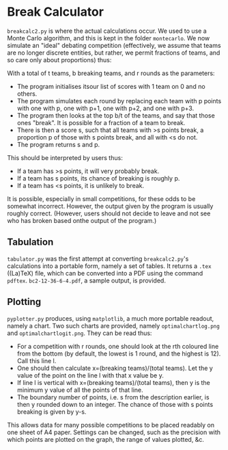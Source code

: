 # Break Calculator

`breakcalc2.py` is where the actual calculations occur. We used to use a Monte Carlo algorithm, and this is kept in the folder `montecarlo`. We now simulate an "ideal" debating competition (effectively, we assume that teams are no longer discrete entities, but rather, we permit fractions of teams, and so care only about proportions) thus:

With a total of t teams, b breaking teams, and r rounds as the parameters:

 - The program initialises itsour list of scores with 1 team on 0 and no others.
 - The program simulates each round by replacing each team with p points with one with p, one with p+1, one with p+2, and one with p+3.
 - The program then looks at the top b/t of the teams, and say that those ones "break". It is possible for a fraction of a team to break.
 - There is then a score s, such that all teams with >s points break, a proportion p of those with s points break, and all with <s do not.
 - The program returns s and p.

This should be interpreted by users thus:

 - If a team has >s points, it will very probably break.
 - If a team has s points, its chance of breaking is roughly p.
 - If a team has <s points, it is unlikely to break.

It is possible, especially in small competitions, for these odds to be somewhat incorrect. However, the output given by the program is usually roughly correct. (However, users should not decide to leave and not see who has broken based onthe output of the program.)

## Tabulation

`tabulator.py` was the first attempt at converting `breakcalc2.py`'s calculations into a portable form, namely a set of tables. It returns a `.tex` ((La)TeX) file, which can be converted into a PDF using the command `pdftex`. `bc2-12-36-6-4.pdf`, a sample output, is provided.

## Plotting

`pyplotter.py` produces, using `matplotlib`, a much more portable readout, namely a chart. Two such charts are provided, namely `optimalchartlog.png` and `optimalchartlogit.png`. They can be read thus:

 - For a competition with r rounds, one should look at the rth coloured line from the bottom (by default, the lowest is 1 round, and the highest is 12). Call this line l.
 - One should then calculate x=(breaking teams)/(total teams). Let the y value of the point on the line l with that x value be y.
 - If line l is vertical with x=(breaking teams)/(total teams), then y is the minimum y value of all the points of that line.
 - The boundary number of points, i.e. s from the description earlier, is then y rounded down to an integer. The chance of those with s points breaking is given by y-s.

This allows data for many possible competitions to be placed readably on one sheet of A4 paper. Settings can be changed, such as the precision with which points are plotted on the graph, the range of values plotted, &c.